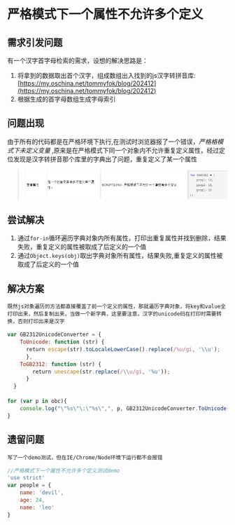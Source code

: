 # 严格模式下一个属性不允许多个定义

## 需求引发问题

有一个汉字首字母检索的需求，设想的解决思路是：
>
1. 将拿到的数据取出首个汉字，组成数组出入找到的js汉字转拼音库: [https://my.oschina.net/tommyfok/blog/202412](https://my.oschina.net/tommyfok/blog/202412)
2. 根据生成的首字母数组生成字母索引

## 问题出现

由于所有的代码都是在严格环境下执行,在测试时浏览器报了一个错误，*严格格模式下未定义变量* ,原来是在严格模式下同一个对象内不允许重复定义属性，经过定位发现是汉字转拼音那个库里的字典出了问题，重复定义了某一个属性
>   ![资料截图](../pic/201612041.png)

## 尝试解决
1. 通过``for-in``循环遍历字典对象内所有属性，打印出重复属性并找到删除，结果失败，重复定义的属性被取成了后定义的一个值
2. 通过``Object.keys(obj)``取出字典对象所有属性，结果失败,重复定义的属性被取成了后定义的一个值

## 解决方案
    既然js对象遍历的方法都直接覆盖了前一个定义的属性，那就遍历字典对象，将key和value全打印出来，然后复制出来，当做一个新字典，这里要注意，汉字的unicode码在打印时需要转换，否则打印出来是汉字
```javascript
var GB2312UnicodeConverter = { 
    ToUnicode: function (str) {
      return escape(str).toLocaleLowerCase().replace(/%u/gi, '\\u');
      },
    ToGB2312: function (str) {
        return unescape(str.replace(/\\u/gi, '%u'));
      } 
  }

for (var p in obc){
    console.log("\"%s\"\:\"%s\",", p, GB2312UnicodeConverter.ToUnicode(obj[p]))
}
```

## 遗留问题
    写了一个demo测试，但在IE/Chrome/Node环境下运行都不会报错
```javascript
//严格模式下一个属性不允许多个定义测试demo
'use strict'
var people = {
    name: 'devil',
    age: 24,
    name: 'leo'
}
```